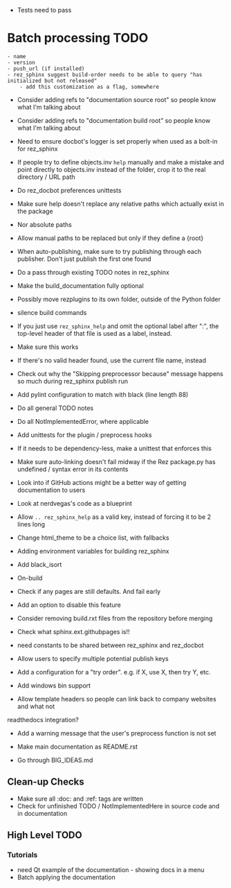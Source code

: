 - Tests need to pass


# Batch processing TODO
	- name
	- version
	- push_url (if installed)
	- rez_sphinx suggest build-order needs to be able to query "has initialized but not released"
		- add this customization as a flag, somewhere

- Consider adding refs to "documentation source root" so people know what I'm talking about
- Consider adding refs to "documentation build root" so people know what I'm talking about
- Need to ensure docbot's logger is set properly when used as a bolt-in for rez_sphinx


- If people try to define objects.inv `help` manually and make a mistake and
  point directly to objects.inv instead of the folder, crop it to the real
  directory / URL path


- Do rez_docbot preferences unittests

- Make sure help doesn't replace any relative paths which actually exist in the package
 - Nor absolute paths
 - Allow manual paths to be replaced but only if they define a {root}

- When auto-publishing, make sure to try publishing through each publisher.
  Don't just publish the first one found

- Do a pass through existing TODO notes in rez_sphinx

- Make the build_documentation fully optional
- Possibly move rezplugins to its own folder, outside of the Python folder


- silence build commands

- If you just use ``rez_sphinx_help`` and omit the optional label after ":", the
top-level header of that file is used as a label, instead.
 - Make sure this works
 - If there's no valid header found, use the current file name, instead

- Check out why the "Skipping preprocessor because" message happens so much during rez_sphinx publish run

- Add pylint configuration to match with black (line length 88)
- Do all general TODO notes
- Do all NotImplementedError, where applicable

- Add unittests for the plugin / preprocess hooks
 - If it needs to be dependency-less, make a unittest that enforces this

- Make sure auto-linking doesn't fail midway if the Rez package.py has undefined / syntax error in its contents

- Look into if GitHub actions might be a better way of getting documentation to users
 - Look at nerdvegas's code as a blueprint

- Allow `.. rez_sphinx_help` as a valid key, instead of forcing it to be 2 lines long
- Change html_theme to be a choice list, with fallbacks
- Adding environment variables for building rez_sphinx

- Add black_isort


- On-build
 - Check if any pages are still defaults. And fail early
  - Add an option to disable this feature

- Consider removing build.rxt files from the repository before merging

- Check what sphinx.ext.githubpages is!!

- need constants to be shared between rez_sphinx and rez_docbot

- Allow users to specify multiple potential publish keys
 - Add a configuration for a "try order". e.g. if X, use X, then try Y, etc.

- Add windows bin support

- Allow template headers so people can link back to company websites and what not

readthedocs integration?

- Add a warning message that the user's preprocess function is not set

- Make main documentation as README.rst

- Go through BIG_IDEAS.md


## Clean-up Checks
- Make sure all :doc: and :ref: tags are written
- Check for unfinished TODO / NotImplementedHere in source code and in documentation


## High Level TODO
### Tutorials
- need Qt example of the documentation - showing docs in a menu
- Batch applying the documentation
